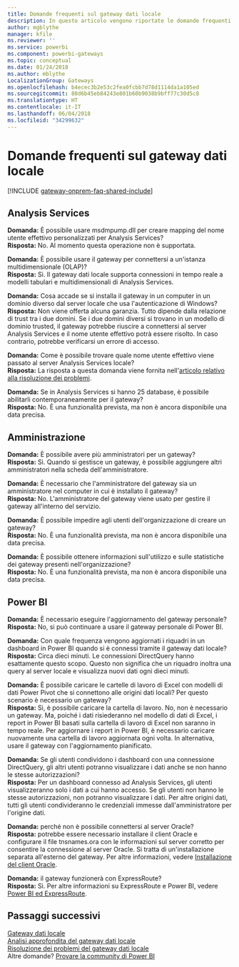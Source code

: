 ```yaml
---
title: Domande frequenti sul gateway dati locale
description: In questo articolo vengono riportate le domande frequenti sul gateway dati locale. In un'unica pagina vengono raccolte tutte le domande frequenti sul gateway.
author: mgblythe
manager: kfile
ms.reviewer: ''
ms.service: powerbi
ms.component: powerbi-gateways
ms.topic: conceptual
ms.date: 01/24/2018
ms.author: mblythe
LocalizationGroup: Gateways
ms.openlocfilehash: b4ecec3b2e53c2fea0fcbb7d78d1114da1a105ed
ms.sourcegitcommit: 80d6b45eb84243e801b60b9038b9bff77c30d5c8
ms.translationtype: HT
ms.contentlocale: it-IT
ms.lasthandoff: 06/04/2018
ms.locfileid: "34299632"
---
```

# <a name="on-premises-data-gateway-faq"></a>Domande frequenti sul gateway dati locale
<!-- Shared FAQ shared Include -->
[!INCLUDE [gateway-onprem-faq-shared-include](./includes/gateway-onprem-faq-shared-include.md)]

## <a name="analysis-services"></a>Analysis Services
**Domanda:** È possibile usare msdmpump.dll per creare mapping del nome utente effettivo personalizzati per Analysis Services?  
**Risposta:** No. Al momento questa operazione non è supportata.

**Domanda:** È possibile usare il gateway per connettersi a un'istanza multidimensionale (OLAP)?  
**Risposta:** Sì. Il gateway dati locale supporta connessioni in tempo reale a modelli tabulari e multidimensionali di Analysis Services.

**Domanda:** Cosa accade se si installa il gateway in un computer in un dominio diverso dal server locale che usa l'autenticazione di Windows?  
**Risposta:** Non viene offerta alcuna garanzia. Tutto dipende dalla relazione di trust tra i due domini. Se i due domini diversi si trovano in un modello di dominio trusted, il gateway potrebbe riuscire a connettersi al server Analysis Services e il nome utente effettivo potrà essere risolto. In caso contrario, potrebbe verificarsi un errore di accesso.

**Domanda:** Come è possibile trovare quale nome utente effettivo viene passato al server Analysis Services locale?  
**Risposta:** La risposta a questa domanda viene fornita nell'[articolo relativo alla risoluzione dei problemi](service-gateway-onprem-tshoot.md).

**Domanda:** Se in Analysis Services si hanno 25 database, è possibile abilitarli contemporaneamente per il gateway?  
**Risposta:** No. È una funzionalità prevista, ma non è ancora disponibile una data precisa.

## <a name="administration"></a>Amministrazione
**Domanda:** È possibile avere più amministratori per un gateway?  
**Risposta:** Sì. Quando si gestisce un gateway, è possibile aggiungere altri amministratori nella scheda dell'amministratore.

**Domanda:** È necessario che l'amministratore del gateway sia un amministratore nel computer in cui è installato il gateway?  
**Risposta:** No. L'amministratore del gateway viene usato per gestire il gateway all'interno del servizio.

**Domanda:** È possibile impedire agli utenti dell'organizzazione di creare un gateway?  
**Risposta:** No. È una funzionalità prevista, ma non è ancora disponibile una data precisa.

**Domanda:** È possibile ottenere informazioni sull'utilizzo e sulle statistiche dei gateway presenti nell'organizzazione?  
**Risposta:** No. È una funzionalità prevista, ma non è ancora disponibile una data precisa.

## <a name="power-bi"></a>Power BI
**Domanda:** È necessario eseguire l'aggiornamento del gateway personale?
**Risposta:** No, si può continuare a usare il gateway personale di Power BI.

**Domanda:** Con quale frequenza vengono aggiornati i riquadri in un dashboard in Power BI quando si è connessi tramite il gateway dati locale?  
**Risposta:** Circa dieci minuti. Le connessioni DirectQuery hanno esattamente questo scopo. Questo non significa che un riquadro inoltra una query al server locale e visualizza nuovi dati ogni dieci minuti.

**Domanda:** È possibile caricare le cartelle di lavoro di Excel con modelli di dati Power Pivot che si connettono alle origini dati locali? Per questo scenario è necessario un gateway?  
**Risposta:** Sì, è possibile caricare la cartella di lavoro. No, non è necessario un gateway. Ma, poiché i dati risiederanno nel modello di dati di Excel, i report in Power BI basati sulla cartella di lavoro di Excel non saranno in tempo reale. Per aggiornare i report in Power BI, è necessario caricare nuovamente una cartella di lavoro aggiornata ogni volta. In alternativa, usare il gateway con l'aggiornamento pianificato.

**Domanda:** Se gli utenti condividono i dashboard con una connessione DirectQuery, gli altri utenti potranno visualizzare i dati anche se non hanno le stesse autorizzazioni?  
**Risposta:** Per un dashboard connesso ad Analysis Services, gli utenti visualizzeranno solo i dati a cui hanno accesso. Se gli utenti non hanno le stesse autorizzazioni, non potranno visualizzare i dati. Per altre origini dati, tutti gli utenti condivideranno le credenziali immesse dall'amministratore per l'origine dati.

**Domanda:** perché non è possibile connettersi al server Oracle?  
**Risposta:** potrebbe essere necessario installare il client Oracle e configurare il file tnsnames.ora con le informazioni sul server corretto per consentire la connessione al server Oracle. Si tratta di un'installazione separata all'esterno del gateway. Per altre informazioni, vedere [Installazione del client Oracle](service-gateway-onprem-manage-oracle.md#installing-the-oracle-client).

**Domanda:** il gateway funzionerà con ExpressRoute?  
**Risposta:** Sì. Per altre informazioni su ExpressRoute e Power BI, vedere [Power BI ed ExpressRoute](service-admin-power-bi-expressroute.md).

## <a name="next-steps"></a>Passaggi successivi
[Gateway dati locale](service-gateway-onprem.md)  
[Analisi approfondita del gateway dati locale](service-gateway-onprem-indepth.md)  
[Risoluzione dei problemi del gateway dati locale](service-gateway-onprem-tshoot.md)  
Altre domande? [Provare la community di Power BI](http://community.powerbi.com/)

